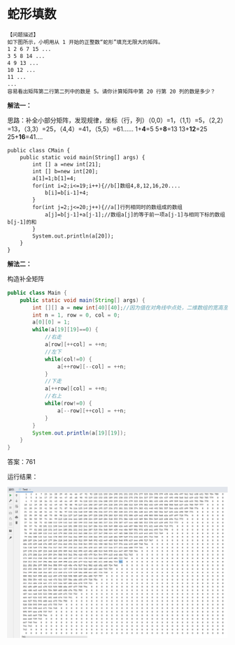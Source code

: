 # 蛇形填数

```
【问题描述】
如下图所示，小明用从 1 开始的正整数“蛇形”填充无限大的矩阵。
1 2 6 7 15 ...
3 5 8 14 ...
4 9 13 ...
10 12 ...
11 ...
...
容易看出矩阵第二行第二列中的数是 5。请你计算矩阵中第 20 行第 20 列的数是多少？
```

**解法一：**

思路：补全小部分矩阵，发现规律，坐标（行，列）（0,0）=1，（1,1）=5，（2,2）=13，（3,3）=25，（4,4）=41，（5,5）=61......	1+**4**=5	5+**8**=13	13+**12**=25	25+**16**=41....

```
public class CMain {
    public static void main(String[] args) {
        int [] a =new int[21];
        int [] b=new int[20];
        a[1]=1;b[1]=4;
        for(int i=2;i<=19;i++){//b[]数组4,8,12,16,20....
            b[i]=b[i-1]+4;
        }
        for(int j=2;j<=20;j++){//a[]行列相同时的数组成的数组
            a[j]=b[j-1]+a[j-1];//数组a[j]的等于前一项a[j-1]与相同下标的数组b[j-1]的和
        }
        System.out.println(a[20]);
    }
}
```

**解法二：**

构造补全矩阵

```java
public class Main {
    public static void main(String[] args) {
        int [][] a = new int[40][40];//因为值在对角线中点处，二维数组的宽高至少要定义为40
        int n = 1, row = 0, col = 0;
        a[0][0] = 1;
        while(a[19][19]==0) {
            //右走
            a[row][++col] = ++n;
            //左下
            while(col!=0) {
                a[++row][--col] = ++n;
            }
            //下走
            a[++row][col] = ++n;
            //右上
            while(row!=0) {
                a[--row][++col] = ++n;
            }
        }
        System.out.println(a[19][19]);
    }
}
```

答案：761

运行结果：

![](images/Snipaste_2023-01-24_17-46-55.png)